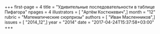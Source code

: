 +++
first-page = 4
title = "Удивительные последовательности в таблице Пифагора"
npages = 4
illustrators = [ "Артём Костюкевич",]
month = "12"
rubric = "Математические сюрпризы"
authors = [ "Иван Масленников",]
issues = [ "2014_12",]
year = "2014"
date = "2017-04-24T15:37:58+03:00"
+++
